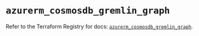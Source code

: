 # `azurerm_cosmosdb_gremlin_graph`

Refer to the Terraform Registry for docs: [`azurerm_cosmosdb_gremlin_graph`](https://registry.terraform.io/providers/hashicorp/azurerm/4.11.0/docs/resources/cosmosdb_gremlin_graph).
